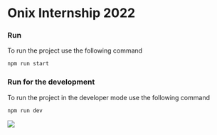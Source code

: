 # Onix Internship 2022
### Run

To run the project use the following command
```sh
npm run start
```

### Run for the development

To run the project in the developer mode use the following command
```sh
npm run dev
```
![](https://i.imgflip.com/2viycr.jpg)